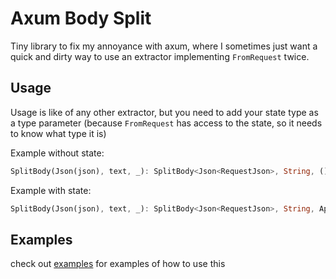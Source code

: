 # Axum Body Split

Tiny library to fix my annoyance with axum, where I sometimes just want a quick and dirty way to use an extractor implementing `FromRequest` twice.

## Usage

Usage is like of any other extractor, but you need to add your state type as a type parameter (because `FromRequest` has access to the state, so it needs to know what type it is)

Example without state:

```rs
SplitBody(Json(json), text, _): SplitBody<Json<RequestJson>, String, ()>
```

Example with state:

```rs
SplitBody(Json(json), text, _): SplitBody<Json<RequestJson>, String, AppState>
```

## Examples

check out [examples](examples/) for examples of how to use this
